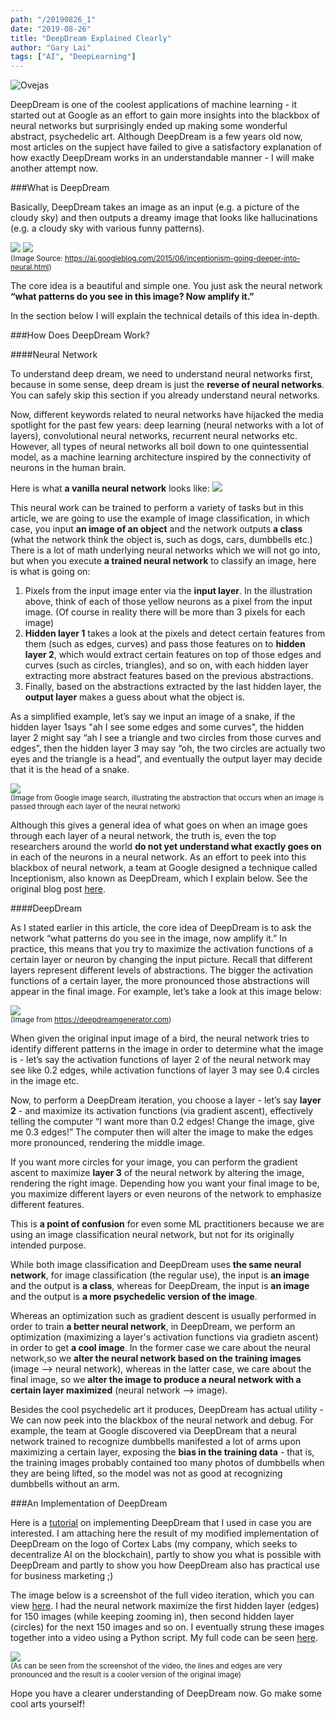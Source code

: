 ```yaml
---
path: "/20190826_1"
date: "2019-08-26"
title: "DeepDream Explained Clearly"
author: "Gary Lai"
tags: ["AI", "DeepLearning"]
---
```


<img src="./images/20190826_1/ovejas.png" alt="Ovejas"/>

DeepDream is one of the coolest applications of machine learning - it started out at Google as an effort to gain more insights into the blackbox of neural networks but surprisingly ended up making some wonderful abstract, psychedelic art. Although DeepDream is a few years old now, most articles on the supject have failed to give a satisfactory explanation of how exactly DeepDream works in an understandable manner - I will make another attempt now.

###What is DeepDream

Basically, DeepDream takes an image as an input (e.g. a picture of the cloudy sky) and then outputs a dreamy image that looks like hallucinations (e.g. a cloudy sky with various funny patterns).

![](./images/20190826_1/skyarrow.png)
![](./images/20190826_1/funny_animals.png)<br/>
<sup>(Image Source: https://ai.googleblog.com/2015/06/inceptionism-going-deeper-into-neural.html)</sup>

The core idea is a beautiful and simple one. You just ask the neural network **“what patterns do you see in this image? Now amplify it.”**

In the section below I will explain the technical details of this idea in-depth.

###How Does DeepDream Work?

####Neural Network

To understand deep dream, we need to understand neural networks first, because in some sense, deep dream is just the **reverse of neural networks**. You can safely skip this section if you already understand neural networks.

Now, different keywords related to neural networks have hijacked the media spotlight for the past few years: deep learning (neural networks with a lot of layers), convolutional neural networks, recurrent neural networks etc. However, all types of neural networks all boil down to one quintessential model, as a machine learning architecture inspired by the connectivity of neurons in the human brain.

Here is what **a vanilla neural network** looks like:
![](./images/20190826_1/neural.png)

This neural work can be trained to perform a variety of tasks but in this article, we are going to use the example of image classification, in which case, you input **an image of an object** and the network outputs **a class** (what the network think the object is, such as dogs, cars, dumbbells etc.)
There is a lot of math underlying neural networks which we will not go into, but when you execute **a trained neural network** to classify an image, here is what is going on:

1. Pixels from the input image enter via the **input layer**. In the illustration above, think of each of those yellow neurons as a pixel from the input image. (Of course in reality there will be more than 3 pixels for each image)
2. **Hidden layer 1** takes a look at the pixels and detect certain features from them (such as edges, curves) and pass those features on to **hidden layer 2**, which would extract certain features on top of those edges and curves (such as circles, triangles), and so on, with each hidden layer extracting more abstract features based on the previous abstractions.
3. Finally, based on the abstractions extracted by the last hidden layer, the **output layer** makes a guess about what the object is.

As a simplified example, let’s say we input an image of a snake, if the hidden layer 1says "ah I see some edges and some curves", the hidden layer 2 might say “ah I see a triangle and two circles from those curves and edges”, then the hidden layer 3 may say “oh, the two circles are actually two eyes and the triangle is a head”, and eventually the output layer may decide that it is the head of a snake.

![](./images/20190826_1/abstraction.jpg)<br/>
<sup>(Image from Google image search, illustrating the abstraction that occurs when an image is passed through each layer of the neural network)</sup>

Although this gives a general idea of what goes on when an image goes through each layer of a neural network, the truth is, even the top researchers around the world **do not yet understand what exactly goes on** in each of the neurons in a neural network. As an effort to peek into this blackbox of neural network, a team at Google designed a technique called Inceptionism, also known as DeepDream, which I explain below. See the original blog post <u>[here](https://ai.googleblog.com/2015/06/inceptionism-going-deeper-into-neural.html)</u>.

####DeepDream

As I stated earlier in this article, the core idea of DeepDream is to ask the network “what patterns do you see in the image, now amplify it.” In practice, this means that you try to maximize the activation functions of a certain layer or neuron by changing the input picture.
Recall that different layers represent different levels of abstractions. The bigger the activation functions of a certain layer, the more pronounced those abstractions will appear in the final image.
For example, let’s take a look at this image below:

![](./images/20190826_1/bird.jpg)<br />
<sup>(Image from https://deepdreamgenerator.com)</sup>

When given the original input image of a bird, the neural network tries to identify different patterns in the image in order to determine what the image is - let’s say the activation functions of layer 2 of the neural network may see like 0.2 edges, while activation functions of layer 3 may see 0.4 circles in the image etc.

Now, to perform a DeepDream iteration, you choose a layer - let’s say **layer 2** - and maximize its activation functions (via gradient ascent), effectively telling the computer “I want more than 0.2 edges! Change the image, give me 0.3 edges!” The computer then will alter the image to make the edges more pronounced, rendering the middle image.

If you want more circles for your image, you can perform the gradient ascent to maximize **layer 3** of the neural network by altering the image, rendering the right image.
Depending how you want your final image to be, you maximize different layers or even neurons of the network to emphasize different features.

This is **a point of confusion** for even some ML practitioners because we are using an image classification neural network, but not for its originally intended purpose.

While both image classification and DeepDream uses **the same neural network**, for image classification (the regular use), the input is **an image** and the output is **a class**, whereas for DeepDream, the input is **an image** and the output is **a more psychedelic version of the image**.

Whereas an optimization such as gradient descent is usually performed in order to train **a better neural network**, in DeepDream, we perform an optimization (maximizing a layer's activation functions via gradietn ascent) in order to get **a cool image**. In the former case we care about the neural network,so we **alter the neural network based on the training images** (image --> neural network), whereas in the latter case, we care about the final image, so we **alter the image to produce a neural network with a certain layer maximized** (neural network --> image).

Besides the cool psychedelic art it produces, DeepDream has actual utility - We can now peek into the blackbox of the neural network and debug. For example, the team at Google discovered via DeepDream that a neural network trained to recognize dumbbells manifested a lot of arms upon maximizing a certain layer, exposing the **bias in the training data** - that is, the training images probably contained too many photos of dumbbells when they are being lifted, so the model was not as good at recognizing dumbbells without an arm.

###An Implementation of DeepDream

Here is a <u>[tutorial](https://pythonprogramming.net/deep-dream-python-playing-neural-network-tensorflow/)</u> on implementing DeepDream that I used in case you are interested. I am attaching here the result of my modified implementation of DeepDream on the logo of Cortex Labs (my company, which seeks to decentralize AI on the blockchain), partly to show you what is possible with DeepDream and partly to show you how DeepDream also has practical use for business marketing ;)

The image below is a screenshot of the full video iteration, which you can view <u>[here](https://www.youtube.com/watch?v=sR8apqcw4uM)</u>. I had the neural network maximize the first hidden layer (edges) for 150 images (while keeping zooming in), then second hidden layer (circles) for the next 150 images and so on. I eventually strung these images together into a video using a Python script. My full code can be seen <u>[here](https://github.com/ghlai9665/deepdream)</u>.

![](./images/20190826_1/cortex.jpg)<br />
<sup>(As can be seen from the screenshot of the video, the lines and edges are very pronounced and the result is a cooler version of the original image)</sup>

Hope you have a clearer understanding of DeepDream now. Go make some cool arts yourself!

